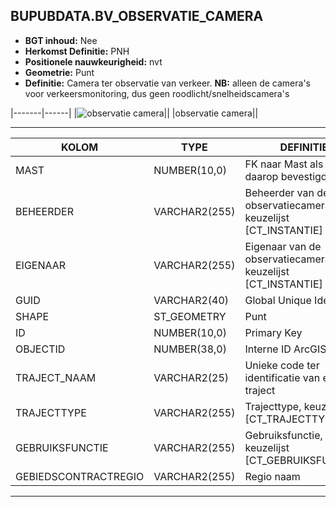 ﻿## BUPUBDATA.BV_OBSERVATIE_CAMERA


* __BGT inhoud:__ Nee
* __Herkomst Definitie:__ PNH
* __Positionele nauwkeurigheid:__ nvt
* __Geometrie:__ Punt
* __Definitie:__ Camera ter observatie van verkeer. __NB:__ alleen de camera's voor verkeersmonitoring, dus geen roodlicht/snelheidscamera's



|-------|------|
|![observatie camera](observatie_camera.png)||
|observatie camera||

***

|KOLOM                               |TYPE              |DEFINITIE|
|------                              |----              |-----    |
|MAST                                |NUMBER(10,0)      |FK naar Mast als camera daarop bevestigd is|
|BEHEERDER                           |VARCHAR2(255)     |Beheerder van de observatiecamera, keuzelijst [CT_INSTANTIE]|
|EIGENAAR                            |VARCHAR2(255)     |Eigenaar van de observatiecamera, keuzelijst [CT_INSTANTIE]|
|GUID                                |VARCHAR2(40)      |Global Unique Identifier|
|SHAPE                          |ST_GEOMETRY      |Punt|
|ID                                  |NUMBER(10,0)      |Primary Key|
|OBJECTID                            |NUMBER(38,0)   |Interne ID ArcGIS|
|TRAJECT_NAAM                        |VARCHAR2(25)      |Unieke code ter identificatie van een traject|
|TRAJECTTYPE                         |VARCHAR2(255)    |Trajecttype, keuzelijst [CT_TRAJECTTYPE]|
|GEBRUIKSFUNCTIE                    |VARCHAR2(255)    |Gebruiksfunctie, keuzelijst [CT_GEBRUIKSFUNCTIE]|
|GEBIEDSCONTRACTREGIO                |VARCHAR2(255)  |Regio naam|


***


